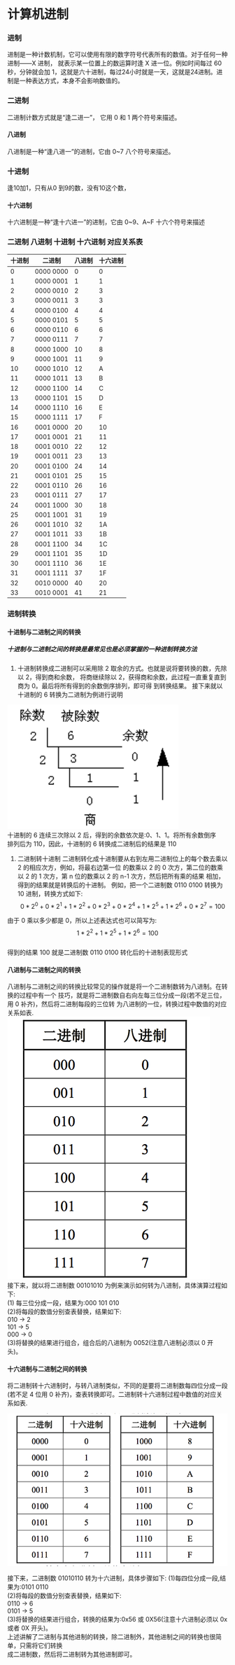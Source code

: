 # 计算机进制

### 进制

进制是一种计数机制，它可以使用有限的数字符号代表所有的数值。对于任何一种进制——X 进制， 就表示某一位置上的数运算时逢 X 进一位。例如时间每过 60 秒，分钟就会加 1，这就是六十进制，每过24小时就是一天，这就是24进制。进制是一种表达方式，本身不会影响数值的。

### 二进制

二进制计数方式就是“逢二进一”， 它用 0 和 1 两个符号来描述。

#### 八进制

八进制是一种“逢八进一”的进制，它由 0~7 八个符号来描述。

### 十进制

逢10加1，只有从0 到9的数，没有10这个数，

#### 十六进制

十六进制是一种“逢十六进一”的进制，它由 0~9、A~F 十六个符号来描述

### 二进制 八进制 十进制 十六进制 对应关系表

| 十进制 | 二进制 | 八进制 | 十六进制 |
| --- | --- | --- | --- |
| 0 | 0000 0000 | 0 | 0 |
| 1 | 0000 0001 | 1 | 1 |
| 2 | 0000 0010 | 2 | 3 |
| 3 | 0000 0011 | 3 | 3 |
| 4 | 0000 0100 | 4 | 4 |
| 5 | 0000 0101 | 5 | 5 |
| 6 | 0000 0110 | 6 | 6 |
| 7 | 0000 0111 | 7 | 7 |
| 8 | 0000 1000 | 10 | 8 |
| 9 | 0000 1001 | 11 | 9 |
| 10 | 0000 1010 | 12 | A |
| 11 | 0000 1011 | 13 | B |
| 12 | 0000 1100 | 14 | C |
| 13 | 0000 1101 | 15 | D |
| 14 | 0000 1110 | 16 | E |
| 15 | 0000 1111 | 17 | F |
| 16 | 0001 0000 | 20 | 10 |
| 17 | 0001 0001 | 21 | 11 |
| 18 | 0001 0010 | 22 | 12 |
| 19 | 0001 0011 | 23 | 13 |
| 20 | 0001 0100 | 24 | 14 |
| 21 | 0001 0101 | 25 | 15 |
| 22 | 0001 0110 | 26 | 16 |
| 23 | 0001 0111 | 27 | 17 |
| 24 | 0001 1000 | 30 | 18 |
| 25 | 0001 1001 | 31 | 19 |
| 26 | 0001 1010 | 32 | 1A |
| 27 | 0001 1011 | 33 | 1B |
| 28 | 0001 1100 | 34 | 1C |
| 29 | 0001 1101 | 35 | 1D |
| 30 | 0001 1110 | 36 | 1E |
| 31 | 0001 1111 | 37 | 1F |
| 32 | 0010 0000 | 40 | 20 |
| 33 | 0010 0001 | 41 | 21 |

### 进制转换

#### 十进制与二进制之间的转换

##### 十进制与二进制之间的转换是最常见也是必须掌握的一种进制转换方法

1. 十进制转换成二进制可以采用除 2 取余的方式。也就是说将要转换的数，先除以 2，得到商和余数， 将商继续除以 2，获得商和余数，此过程一直重复直到商为 0。最后将所有得到的余数倒序排列，即可得 到转换结果。
   接下来就以十进制的 6 转换为二进制为例进行说明

![](/CC++/C语言/images/conversion10t2.png)  
十进制的 6 连续三次除以 2 后，得到的余数依次是:0、1、1。将所有余数倒序  
排列后为 110，因此，十进制的 6 转换成二进制后的结果是 110

1. 二进制转十进制
   二进制转化成十进制要从右到左用二进制位上的每个数去乘以 2 的相应次方，例如，将最右边第一位 的数乘以 2 的 0 次方，第二位的数乘以 2 的 1 次方，第 n 位的数乘以 2 的 n-1 次方，然后把所有乘的结果 相加，得到的结果就是转换后的十进制。
   例如，把一个二进制数 0110 0100 转换为 10 进制，转换方式如下:
   $$0 * 2^0 + 0 * 2^1 + 1 * 2^2 + 0 * 2^3 + 0 * 2^4 + 1 * 2^5 + 1 * 2^6+ 0 * 2^7 = 100$$

由于 0 乘以多少都是 0，所以上述表达式也可以简写为:  
$$1 * 2^2 + 1 * 2^5 + 1 * 2^6 = 100$$  
得到的结果 100 就是二进制数 0110 0100 转化后的十进制表现形式

#### 八进制与二进制之间的转换

八进制与二进制之间的转换比较常见的操作就是将一个二进制数转为八进制。在转换的过程中有一个 技巧，就是将二进制数自右向左每三位分成一段\(若不足三位，用 0 补齐\)，然后将二进制每段的三位转 为八进制的一位，转换过程中数值的对应关系如表.  
![](/CC++/C语言/images/conversion8t2.png)  
接下来，就以将二进制数 00101010 为例来演示如何转为八进制，具体演算过程如下:   
\(1\) 每三位分成一段，结果为:000 101 010   
\(2\)将每段的数值分别查表替换，结果如下:  
010 -&gt; 2   
101 -&gt; 5  
000 -&gt; 0   
\(3\)将替换的结果进行组合，组合后的八进制为 0052\(注意八进制必须以 0 开头\)。

#### 十六进制与二进制之间的转换

将二进制转十六进制时，与转八进制类似，不同的是要将二进制数每四位分成一段\(若不足 4 位用 0 补齐\)，查表转换即可。二进制转十六进制过程中数值的对应关系如表.

![](/CC++/C语言/images/conversion16t2.png)

接下来，二进制数 01010110 转为十六进制，具体步骤如下: \(1\)每四位分成一段,结果为:0101 0110  
\(2\)将每段的数值分别查表替换，结果如下:  
0110 -&gt; 6  
0101 -&gt; 5  
\(3\)将替换的结果进行组合，转换的结果为:0x56 或 0X56\(注意十六进制必须以 0x 或者 0X 开头\)。  
 上述讲解了二进制与其他进制的转换，除二进制外，其他进制之间的转换也很简单，只需将它们转换  
成二进制数，然后将二进制转为其他进制即可。

